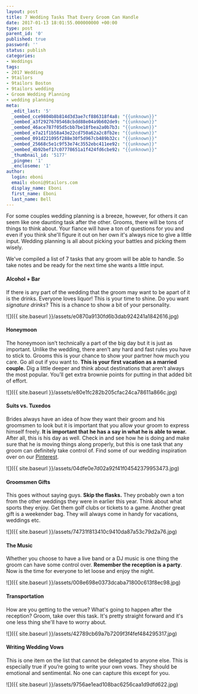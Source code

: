 ```yaml
---
layout: post
title: 7 Wedding Tasks That Every Groom Can Handle
date: 2017-01-13 18:01:55.000000000 +00:00
type: post
parent_id: '0'
published: true
password: ''
status: publish
categories:
- Weddings
tags:
- 2017 Wedding
- 9tailors
- 9tailors Boston
- 9tailors wedding
- Groom Wedding Planning
- wedding planning
meta:
  _edit_last: '5'
  _oembed_cce9804b8b814d3d3ae7cf886318f4a8: "{{unknown}}"
  _oembed_a3f29276705468cbdd88e04a9b602de9: "{{unknown}}"
  _oembed_46ace787f05d5cbb7be18fbea2a0b7b3: "{{unknown}}"
  _oembed_e7a21f1b58a43e22cd750a62a2c8fb2e: "{{unknown}}"
  _oembed_091d221095f288e30f5d967cb489b32c: "{{unknown}}"
  _oembed_25668c5e1c9f53e74c3552ebc411ee92: "{{unknown}}"
  _oembed_4b92bef17c07778651a1f424fd6cbe92: "{{unknown}}"
  _thumbnail_id: '5177'
  _pingme: '1'
  _encloseme: '1'
author:
  login: eboni
  email: eboni@9tailors.com
  display_name: Eboni
  first_name: Eboni
  last_name: Bell
---
```

For some couples wedding planning is a breeze, however, for others it can seem like one daunting task after the other. Grooms, there will be tons of things to think about. Your fiance will have a ton of questions for you and even if you think she'll figure it out on her own it's always nice to give a little input. Wedding planning is all about picking your battles and picking them wisely.

We've compiled a list of 7 tasks that any groom will be able to handle. So take notes and be ready for the next time she wants a little input.

#### Alcohol + Bar

If there is any part of the wedding that the groom may want to be apart of it is the drinks. Everyone loves liquor! This is your time to shine. Do you want _signature drinks_? This is a chance to show a bit of your personality.

![]({{ site.baseurl }}/assets/e0870a9130fd6b3dab924241a1842616.jpg)

#### Honeymoon

The honeymoon isn’t technically a part of the big day but it is just as important. Unlike the wedding, there aren’t any hard and fast rules you have to stick to. Grooms this is your chance to show your partner how much you care. Go all out if you want to. **This is your first vacation as a married couple.** Dig a little deeper and think about destinations that aren’t always the most popular. You’ll get extra brownie points for putting in that added bit of effort.

![]({{ site.baseurl }}/assets/e80e1fc282b205cfac24ca78611a866c.jpg)

#### Suits vs. Tuxedos

Brides always have an idea of how they want their groom and his groomsmen to look but it is important that you allow your groom to express himself freely. **It is important that he has a say in what he is able to wear.** After all, this is his day as well. Check in and see how he is doing and make sure that he is moving things along properly, but this is one task that any groom can definitely take control of. Find some of our wedding inspiration over on our [Pinterest](https://www.pinterest.com/9tailors/wedding-style/).

![]({{ site.baseurl }}/assets/04dfe0e7d02a92f41f04542379953473.jpg)

#### Groomsmen Gifts

This goes without saying guys. **Skip the flasks.** They probably own a ton from the other weddings they were in earlier this year. Think about what sports they enjoy. Get them golf clubs or tickets to a game. Another great gift is a weekender bag. They will always come in handy for vacations, weddings etc. 

![]({{ site.baseurl }}/assets/74731f813410c9410da87a53c79d2a76.jpg)

#### The Music

Whether you choose to have a live band or a DJ music is one thing the groom can have some control over. **Remember the reception is a party**. Now is the time for everyone to let loose and enjoy the night.

![]({{ site.baseurl }}/assets/008e698e0373dcaba71800c613f8ec98.jpg)

#### Transportation

How are you getting to the venue? What's going to happen after the reception? Groom, take over this task. It's pretty straight forward and it's one less thing she'll have to worry about.

![]({{ site.baseurl }}/assets/42789cb69a7b7209f3f4fef484295317.jpg)

#### Writing Wedding Vows

This is one item on the list that cannot be delegated to anyone else. This is especially true if you’re going to write your own vows. They should be emotional and sentimental. No one can capture this except for you. 

![]({{ site.baseurl }}/assets/9756ae1ead108bac6256caa1d9dfd622.jpg)